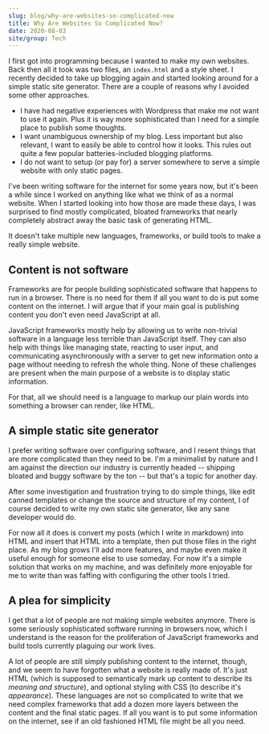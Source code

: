 ```yaml
---
slug: blog/why-are-websites-so-complicated-now
title: Why Are Websites So Complicated Now?
date: 2020-08-03
site/group: Tech
---
```


I first got into programming because I wanted to make my own websites. Back then
all it took was two files, an `index.html` and a style sheet. I recently decided
to take up blogging again and started looking around for a simple static site
generator. There are a couple of reasons why I avoided some other approaches.

- I have had negative experiences with Wordpress that make me not want to use it
  again. Plus it is way more sophisticated than I need for a simple place to
  publish some thoughts.
- I want unambiguous ownership of my blog. Less important but also relevant, I
  want to easily be able to control how it looks. This rules out quite a few
  popular batteries-included blogging platforms.
- I do not want to setup (or pay for) a server somewhere to serve a simple
  website with only static pages.

I've been writing software for the internet for some years now, but it's been a
while since I worked on anything like what we think of as a normal website. When
I started looking into how those are made these days, I was surprised to find
mostly complicated, bloated frameworks that nearly completely abstract away the
basic task of generating HTML.

It doesn't take multiple new languages, frameworks, or build tools to make a
really simple website.

## Content is not software

Frameworks are for people building sophisticated software that happens to run in
a browser. There is no need for them if all you want to do is put some content
on the internet. I will argue that if your main goal is publishing content you
don't even need JavaScript at all.

JavaScript frameworks mostly help by allowing us to write non-trivial software
in a language less terrible than JavaScript itself. They can also help with
things like managing state, reacting to user input, and communicating
asynchronously with a server to get new information onto a page without needing
to refresh the whole thing. None of these challenges are present when the main
purpose of a website is to display static information.

For that, all we should need is a language to markup our plain words into
something a browser can render, like HTML.

## A simple static site generator

I prefer writing software over configuring software, and I resent things that
are more complicated than they need to be. I'm a minimalist by nature and I am
against the direction our industry is currently headed -- shipping bloated and
buggy software by the ton -- but that's a topic for another day.

After some investigation and frustration trying to do simple things, like edit
canned templates or change the source and structure of my content, I of course
decided to write my own static site generator, like any sane developer would do.

For now all it does is convert my posts (which I write in markdown) into HTML
and insert that HTML into a template, then put those files in the right place.
As my blog grows I'll add more features, and maybe even make it useful enough
for someone else to use someday. For now it's a simple solution that works on my
machine, and was definitely more enjoyable for me to write than was faffing with
configuring the other tools I tried.

## A plea for simplicity

I get that a lot of people are not making simple websites anymore. There is some
seriously sophisticated software running in browsers now, which I understand is
the reason for the proliferation of JavaScript frameworks and build tools
currently plaguing our work lives.

A lot of people are still simply publishing content to the internet, though, and
we seem to have forgotten what a website is really made of. It's just HTML
(which is supposed to semantically mark up content to describe its <em>meaning
and structure</em>), and optional styling with CSS (to describe it's
<em>appearance</em>). These languages are not so complicated to write that we
need complex frameworks that add a dozen more layers between the content and the
final static pages. If all you want is to put some information on the internet,
see if an old fashioned HTML file might be all you need.
